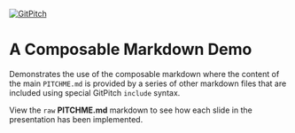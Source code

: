 [![GitPitch](https://gitpitch.com/assets/badge.svg)](https://gitpitch.com/gitpitch/feature-demo/composable-markdown)

# A Composable Markdown Demo

Demonstrates the use of the composable markdown where the content of the main `PITCHME.md` is provided by a series of other markdown files that are included using special GitPitch `include` syntax.

View the `raw` **PITCHME.md** markdown to see how each slide in the presentation has been implemented.
